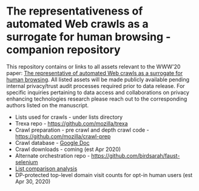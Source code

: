 # The representativeness of automated Web crawls as a surrogate for human browsing - companion repository

This repository contains or links to all assets relevant to the WWW'20 paper: [The representative of automated Web crawls as a surrogate for human browsing](https://dl.acm.org/doi/abs/10.1145/3366423.3380104). All listed assets will be made publicly available pending internal privacy/trust audit processes required prior to data release. For specific inquiries pertaining to data access and collaborations on privacy enhancing technologies research please reach out to the corresponding authors listed on the manuscript.

* Lists used for crawls - under lists directory
* Trexa repo - https://github.com/mozilla/trexa
* Crawl preparation - pre crawl and depth crawl code - https://github.com/mozilla/crawl-prep
* Crawl database - [Google Doc](https://docs.google.com/spreadsheets/d/1HlocB39Ujaw2JH4Nm_0lXFqQ6GcQjJ7ONHHLFq-NReI/)
* Crawl downloads - coming (est Apr 2020)
* Alternate orchestration repo - https://github.com/birdsarah/faust-selenium
* [List comparison analysis](./list-comparison/top-site-list-comparison.ipynb)
* DP-protected top-level domain visit counts for opt-in human users (est Apr 30, 2020)
